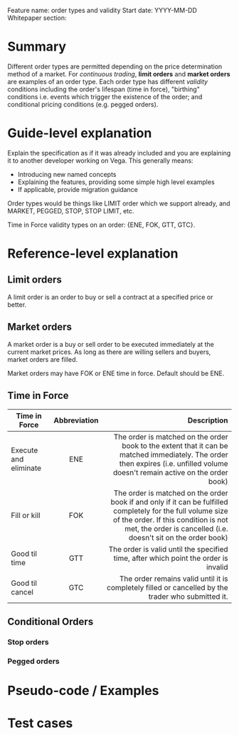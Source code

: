 Feature name: order types and validity
Start date: YYYY-MM-DD
Whitepaper section: 

# Summary
Different order types are permitted depending on the price determination method of a market. For _continuous trading_, **limit orders** and **market orders** are examples of an order type. Each order type has different _validity_ conditions including the order's lifespan (time in force), "birthing" conditions i.e. events which trigger the existence of the order; and conditional pricing conditions (e.g. pegged orders).


# Guide-level explanation
Explain the specification as if it was already included and you are explaining it to another developer working on Vega. This generally means:
- Introducing new named concepts
- Explaining the features, providing some simple high level examples
- If applicable, provide migration guidance

Order types would be things like LIMIT order which we support already, and MARKET, PEGGED, STOP, STOP LIMIT, etc.

Time in Force validity types on an order: {ENE, FOK, GTT, GTC}.

# Reference-level explanation

## Limit orders
A limit order is an order to buy or sell a contract at a specified price or better. 


## Market orders
A market order is a buy or sell order to be executed immediately at the current market prices. As long as there are willing sellers and buyers, market orders are filled.

Market orders may have FOK or ENE time in force. Default should be ENE. 


## Time in Force

| Time in Force        | Abbreviation           | Description  |
| ------------- |:-------------:| -----:|
| Execute and eliminate      | ENE | The order is matched on the order book to the extent that it can be matched immediately. The order then expires (i.e. unfilled volume doesn't remain active on the order book) |
| Fill or kill      | FOK      |   The order is matched on the order book if and only if it can be fulfilled completely for the full volume size of the order. If this condition is not met, the order is cancelled (i.e. doesn't sit on the order book) |
| Good til time | GTT      |    The order is valid until the specified time, after which point the order is invalid |
| Good til cancel | GTC      |    The order remains valid until it is completely filled or cancelled by the trader who submitted it. |

## Conditional Orders

### Stop orders

### Pegged orders


# Pseudo-code / Examples

# Test cases
